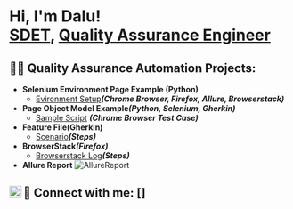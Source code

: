 <h1>Hi, I'm Dalu! <br/><a href="https://github.com/dalupack1">SDET</a>, <a href="https://www.linkedin.com/in/dalu-pack/">Quality Assurance Engineer</a></h1>

<h2>👨‍💻 Quality Assurance Automation Projects:</h2>

- <b>Selenium Environment Page Example (Python)</b>
  - [Evironment Setup](https://github.com/dalupack1/Cureskin_DP/blob/main/features/environment.py)<b><i>(Chrome Browser, Firefox, Allure, Browserstack)</b></i>
- <b>Page Object Model Example<i>(Python, Selenium, Gherkin)</i></b>
  - [Sample Script](https://github.com/dalupack1/PageObjectModel/commit/dba861ae80037cfde0cff0729ac2981c39a96e8c?diff=unified) <b><i>(Chrome Browser Test Case)</b></i>
- <b>Feature File(Gherkin)</b>
  - [Scenario](https://github.com/dalupack1/PageObjectModel/blob/master/features/tests/link_verification.feature)<b><i>(Steps)</b></i>
- <b>BrowserStack<i>(Firefox)</i></b>
   - [Browserstack Log](https://automate.browserstack.com/builds/57139641f1afc8bc1546dece9d525a37e65c126c/sessions/5fdaf6e5da0a7680f3b1a754e811fe8d3e975c9c?auth_token=2117e1399ba312065d3822226e0f7215b6bcecc1493529a6ab8499ab6309f62c)<b><i>(Steps)</b></i>
- <b>Allure Report</b>
  ![AllureReport](https://github.com/dalupack1/dalu_qa_engineer/assets/103129556/ed98d66b-f2b9-4417-aa6e-705281abdf12)


<h2> 🤳 Connect with me:
[<img align="left" alt="DaluPack | LinkedIn" width="22px" src="https://pngmind.com/wp-content/uploads/2019/08/Linkedin-Logo-Png-Transparent-Background-1.png" />]



[linkedin]: https://linkedin.com/in/dalu-pack

</h2>

<!--




- 🔭 I’m currently working on ...
- 🌱 I’m currently learning ...
- 👯 I’m looking to collaborate on ...
- 🤔 I’m looking for help with ...
- 💬 Ask me about ...
- 📫 How to reach me: ...
- 😄 Pronouns: ...
- ⚡ Certificates: ...
-->
